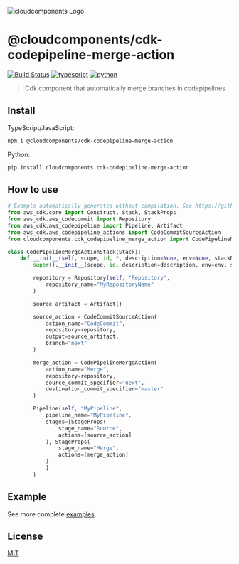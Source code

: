 ![cloudcomponents Logo](https://raw.githubusercontent.com/cloudcomponents/cdk-constructs/master/logo.png)

# @cloudcomponents/cdk-codepipeline-merge-action

[![Build Status](https://travis-ci.org/cloudcomponents/cdk-constructs.svg?branch=master)](https://travis-ci.org/cloudcomponents/cdk-constructs)
[![typescript](https://img.shields.io/badge/jsii-typescript-blueviolet.svg)](https://www.npmjs.com/package/@cloudcomponents/cdk-codepipeline-merge-action)
[![python](https://img.shields.io/badge/jsii-python-blueviolet.svg)](https://pypi.org/project/cloudcomponents.cdk-codepipeline-merge-action/)

> Cdk component that automatically merge branches in codepipelines

## Install

TypeScript/JavaScript:

```bash
npm i @cloudcomponents/cdk-codepipeline-merge-action
```

Python:

```bash
pip install cloudcomponents.cdk-codepipeline-merge-action
```

## How to use

```python
# Example automatically generated without compilation. See https://github.com/aws/jsii/issues/826
from aws_cdk.core import Construct, Stack, StackProps
from aws_cdk.aws_codecommit import Repository
from aws_cdk.aws_codepipeline import Pipeline, Artifact
from aws_cdk.aws_codepipeline_actions import CodeCommitSourceAction
from cloudcomponents.cdk_codepipeline_merge_action import CodePipelineMergeAction

class CodePipelineMergeActionStack(Stack):
    def __init__(self, scope, id, *, description=None, env=None, stackName=None, tags=None, synthesizer=None, terminationProtection=None):
        super().__init__(scope, id, description=description, env=env, stackName=stackName, tags=tags, synthesizer=synthesizer, terminationProtection=terminationProtection)

        repository = Repository(self, "Repository",
            repository_name="MyRepositoryName"
        )

        source_artifact = Artifact()

        source_action = CodeCommitSourceAction(
            action_name="CodeCommit",
            repository=repository,
            output=source_artifact,
            branch="next"
        )

        merge_action = CodePipelineMergeAction(
            action_name="Merge",
            repository=repository,
            source_commit_specifier="next",
            destination_commit_specifier="master"
        )

        Pipeline(self, "MyPipeline",
            pipeline_name="MyPipeline",
            stages=[StageProps(
                stage_name="Source",
                actions=[source_action]
            ), StageProps(
                stage_name="Merge",
                actions=[merge_action]
            )
            ]
        )
```

## Example

See more complete [examples](https://github.com/cloudcomponents/cdk-constructs/tree/master/examples).

## License

[MIT](./LICENSE)

